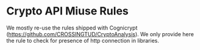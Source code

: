 # Crypto API Miuse Rules
We mostly re-use the rules shipped with Cognicrypt (https://github.com/CROSSINGTUD/CryptoAnalysis). We only provide here the rule to check for presence of http connection in libraries.

